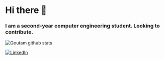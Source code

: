 # Hi there 👋
### I am a second-year computer engineering student. Looking to contribute.                        
![Goutam github stats](https://github-readme-stats.vercel.app/api?username=goutamthakur&show_icons=true&hide_border=true)
<div align="left">
<a href="https://www.linkedin.com/in/goutam-thakur-b96626208/"><img alt="LinkedIn" src="https://img.shields.io/badge/linkedin-%230077B5.svg?style=for-the-badge&logo=linkedin&logoColor=white"></a>
</div>
